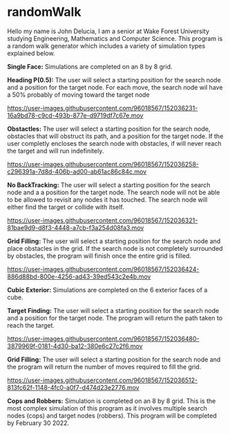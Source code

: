 # randomWalk

Hello my name is John Delucia, I am a senior at Wake Forest University studying Engineering, Mathematics and Computer Science. 
This program is a random walk generator which includes a variety of simulation types explained below. 

**Single Face:** Simulations are completed on an 8 by 8 grid.

**Heading P(0.5):** The user will select a starting position for the search node and a position for the target node. 
  For each move, the search node wil have a 50% probably of moving toward the target node

https://user-images.githubusercontent.com/96018567/152036231-16a9bd78-c9cd-493b-877e-d9719df7c67e.mov

**Obstactles:** The user will select a starting position for the search node, obstacles that will obstruct its path, and a position for the target node. 
  If the user completly encloses the search node with obstacles, if will never reach the target and will run indefinitely. 

https://user-images.githubusercontent.com/96018567/152036258-c296391a-7d8d-406b-ad00-ab61ac86c84c.mov
  
**No BackTracking:** The user will select a starting position for the search node and a a position for the target node. 
  The search node will not be able to be allowed to revisit any nodes it has touched. The search node will either find the target or collide with itself.

https://user-images.githubusercontent.com/96018567/152036321-81bae9d9-d8f3-4448-a7cb-f3a254d08fa3.mov

**Grid Filling:** The user will select a starting position for the search node and place obstacles in the grid. 
  If the search node is not completely surrounded by obstacles, the program will finish once the entire grid is filled. 

https://user-images.githubusercontent.com/96018567/152036424-886d88bd-800e-4256-ad43-39ed543c2e4b.mov

**Cubic Exterior:** Simulations are completed on the 6 exterior faces of a cube.

**Target Finding:** The user will select a starting position for the search node and a position for the target node. 
  The program will return the path taken to reach the target.

https://user-images.githubusercontent.com/96018567/152036480-3879969f-0181-4d30-ba12-380e6c27c2f6.mov

**Grid Filling:** The user will select a starting position for the search node and the program will return the number of moves required to fill the grid.
  
https://user-images.githubusercontent.com/96018567/152036512-813fc62f-1148-4fc0-a0f7-d474d23e2776.mov

**Cops and Robbers:** Simulation is completed on an 8 by 8 grid.
  This is the most complex simulation of this program as it involves multiple search nodes (cops) and target nodes (robbers).
  This program will be completed by February 30 2022.
